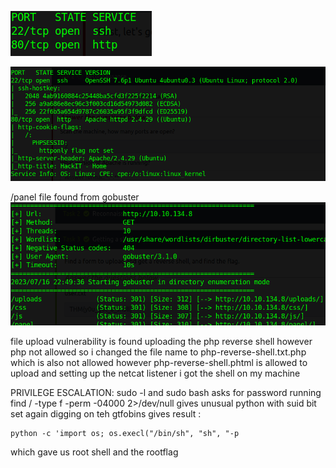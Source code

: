 ![](attachments/Root%20me%20ctf%20first%20nmap%20scan.png)

![](attachments/Root%20me%20ctf%20nmap%20detailed%20scan.png)

/panel file found from gobuster
![](attachments/Root%20me%20ctf%20gobuster.png)

file upload vulnerability is found 
uploading the php reverse shell
however php not allowed so i changed the file name to php-reverse-shell.txt.php  which is also not allowed
however  php-reverse-shell.phtml is allowed to upload
and setting up the netcat listener i got the shell on my machine 


PRIVILEGE ESCALATION:
sudo -l and sudo bash asks for password
running find / -type f -perm -04000 2>/dev/null
gives unusual python with suid bit set
again digging on teh gtfobins gives result :

    python -c 'import os; os.execl("/bin/sh", "sh", "-p

which gave us root shell and the rootflag

